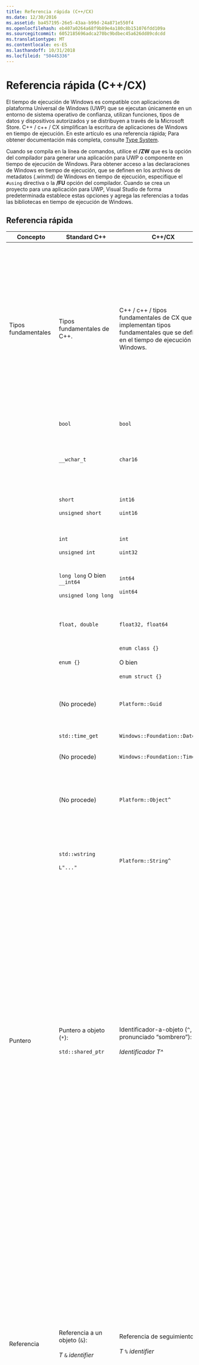 ```yaml
---
title: Referencia rápida (C++/CX)
ms.date: 12/30/2016
ms.assetid: ba457195-26e5-43aa-b99d-24a871e550f4
ms.openlocfilehash: eb407a0264a68f9b89e4a180c8b151076fdd109a
ms.sourcegitcommit: 6052185696adca270bc9bdbec45a626dd89cdcdd
ms.translationtype: MT
ms.contentlocale: es-ES
ms.lasthandoff: 10/31/2018
ms.locfileid: "50445336"
---
```

# <a name="quick-reference-ccx"></a>Referencia rápida (C++/CX)

El tiempo de ejecución de Windows es compatible con aplicaciones de plataforma Universal de Windows (UWP) que se ejecutan únicamente en un entorno de sistema operativo de confianza, utilizan funciones, tipos de datos y dispositivos autorizados y se distribuyen a través de la Microsoft Store. C++ / c++ / CX simplifican la escritura de aplicaciones de Windows en tiempo de ejecución. En este artículo es una referencia rápida; Para obtener documentación más completa, consulte [Type System](../cppcx/type-system-c-cx.md).

Cuando se compila en la línea de comandos, utilice el **/ZW** que es la opción del compilador para generar una aplicación para UWP o componente en tiempo de ejecución de Windows. Para obtener acceso a las declaraciones de Windows en tiempo de ejecución, que se definen en los archivos de metadatos (.winmd) de Windows en tiempo de ejecución, especifique el `#using` directiva o la **/FU** opción del compilador. Cuando se crea un proyecto para una aplicación para UWP, Visual Studio de forma predeterminada establece estas opciones y agrega las referencias a todas las bibliotecas en tiempo de ejecución de Windows.

## <a name="quick-reference"></a>Referencia rápida

|Concepto|Standard C++|C++/CX|Comentarios|
|-------------|--------------------|------------------------------------------------------------------|-------------|
|Tipos fundamentales|Tipos fundamentales de C++.|C++ / c++ / tipos fundamentales de CX que implementan tipos fundamentales que se definen en el tiempo de ejecución de Windows.|El `default` contiene el espacio de nombres de C++ / c++ / CX tipos fundamentales integrados. El compilador asigna implícitamente C + + / tipos fundamentales de CX para tipos de C++ estándar.<br /><br /> El `Platform` familia de espacios de nombres contiene tipos que implementan tipos fundamentales de Windows en tiempo de ejecución.|
||`bool`|`bool`|Un valor booleano de 8 bits.|
||`__wchar_t`|`char16`|Un valor no numérico de 16 bits que representa un punto de código Unicode (UTF-16).|
||`short`<br /><br /> `unsigned short`|`int16`<br /><br /> `uint16`|Entero de 16 bits con signo.<br /><br /> Entero de 16 bits sin signo.|
||`int`<br /><br /> `unsigned int`|`int`<br /><br /> `uint32`|Entero de 32 bits con signo.<br /><br /> Entero de 32 bits sin signo.|
||`long long` O bien `__int64`<br /><br /> `unsigned long long`|`int64`<br /><br /> `uint64`|Entero de 64 bits con signo.<br /><br /> Entero de 64 bits sin signo.|
||`float, double`|`float32, float64`|Un número de punto flotante de 32 bits o 64 bits conforme a IEEE 754.|
||`enum {}`|`enum class {}`<br /><br /> O bien<br /><br /> `enum struct {}`|Una enumeración de 32 bits.|
||(No procede)|`Platform::Guid`|Un valor no numérico de 128 bits (GUID) en el espacio de nombres `Platform` .|
||`std::time_get`|`Windows::Foundation::DateTime`|Una estructura de fecha y hora.|
||(No procede)|`Windows::Foundation::TimeSpan`|Una estructura de intervalo de tiempo.|
||(No procede)|`Platform::Object^`|El objeto base con recuento de referencias en la vista de C++ del sistema de tipos en tiempo de ejecución de Windows.|
||`std::wstring`<br /><br /> `L"..."`|`Platform::String^`|`Platform::String^` es una secuencia inmutable con recuento de referencias de caracteres Unicode que representan texto.|
|Puntero|Puntero a objeto (`*`):<br /><br /> `std::shared_ptr`|Identificador-a-objeto (`^`, pronunciado “sombrero”):<br /><br /> *Identificador T^*|Todas las clases de Windows en tiempo de ejecución se declaran con el modificador "identificador a objeto". Se obtiene acceso a los miembros del objeto mediante el operador de acceso de miembro de clase flecha (`->`).<br /><br /> El modificador de hat significa "puntero a un objeto en tiempo de ejecución de Windows que es automáticamente referencia contada." Más concretamente, el "identificador a objeto" declara que el compilador debe insertar código para administrar automáticamente el recuento de referencias del objeto y eliminar el objeto si el recuento de referencias llega a cero.|
|Referencia|Referencia a un objeto (`&`):<br /><br /> *T* `&` *identifier*|Referencia de seguimiento (`%`):<br /><br /> *T* `%` *identifier*|Modificador de hacer referencia a solo en tiempo de ejecución de Windows se pueden declarar tipos utilizando el seguimiento. Se obtiene acceso a los miembros del objeto mediante el operador de acceso de miembro de clase punto (`.`).<br /><br /> La referencia de seguimiento significa "una referencia a un objeto de tiempo de ejecución de Windows que automáticamente se cuentan las referencias". Más concretamente, una referencia de seguimiento declara que el compilador debe insertar código para administrar automáticamente el recuento de referencias del objeto y eliminar el objeto si el recuento de referencias llega a cero.|
|declaración de tipos dinámica|`new`|`ref new`|Asigna un objeto en tiempo de ejecución de Windows y, a continuación, devuelve un identificador a ese objeto.|
|administración de vigencia de objeto|`delete` *identifier*<br /><br /> `delete[]`  *identifier*|(Invoca el destructor).|La vigencia la determina el recuento de referencias. Una llamada para eliminar llama al destructor pero en sí no libera memoria.|
|declaración de matriz|*Identificador T* `[]`<br /><br /> `std::array` *identifier*|`Array<` *T* `^>^` *identifier* `(` *size* `)`<br /><br /> O bien<br /><br /> `WriteOnlyArray<` *T* `^>`  *identifier* `(` *size* `)`|Declara una matriz de solo escritura modificable unidimensional de tipo T^. La matriz en sí también es un objeto con recuento de referencias que se debe declarar mediante el modificador "identificador a objeto".<br /><br /> Las declaraciones de matriz utilizan una clase de encabezado de plantilla que se encuentra en el espacio de nombres `Platform` .|
|declaración de clase|`class`  *identifier* `{}`<br /><br /> `struct` *identifier* `{}`|`ref class` *identifier* `{}`<br /><br /> `ref struct` *identifier* `{}`|Declara una clase en tiempo de ejecución que tiene accesibilidad privada predeterminada.<br /><br /> Declara una clase en tiempo de ejecución que tiene accesibilidad pública predeterminada.|
|declaración de estructura|`struct` *identifier* `{}`<br /><br /> (es decir, una estructura Plain Old Data (POD))|`value class` *identifier* `{}`<br /><br /> `value struct` *identifier* `{}`|Declara un struct de POD que tiene accesibilidad privada predeterminada.<br /><br /> Una clase de valor se puede representar en metadatos de Windows, pero una clase de C++ estándar no se puede.<br /><br /> Declara un struct de POD que tiene accesibilidad pública predeterminada.<br /><br /> Un struct de valor se puede representar en metadatos de Windows, pero un struct de C++ estándar no se puede.|
|declaración de interfaz|clase abstracta que solo contiene funciones virtuales puras.|`interface class` *identifier* `{}`<br /><br /> `interface struct` *identifier* `{}`|Declara una interfaz que tiene accesibilidad privada predeterminada.<br /><br /> Declara una interfaz que tiene accesibilidad pública predeterminada.|
|delegado|`std::function`|`public delegate` *tipo de valor devuelto* *delegate-type-identifier* `(` *[parámetros]* `);`|Declara un objeto que se puede invocar como una llamada de función.|
|evento|(No procede)|`event` *delegate-type-identifier* *event-identifier* `;`<br /><br /> *delegate-type-identifier* *delegate-identifier* = `ref new`*delegate-type-identifier*`( this`*[, parámetros]*`);`<br /><br /> *event-identifier* `+=` *delegate-identifier* `;`<br /><br /> O bien<br /><br /> `EventRegistrationToken` *token-identifier* = *obj*`.`*event-identifier*`+=`*delegate-identifier*`;`<br /><br /> O bien<br /><br /> `auto` *identificador de token* = *obj*. *identificador de evento*`::add(`*identificador del delegado*`);`<br /><br /> *obj* `.` *event-identifier* `-=` *token-identifier* `;`<br /><br /> O bien<br /><br /> *obj* `.` *event-identifier* `::remove(` *token-identifier* `);`|Declare un objeto de evento, que almacena una colección de controladores de eventos (delegados) a los que se llama cuando se produce un evento.<br /><br /> Crear un controlador de eventos.<br /><br /> Agrega un controlador de eventos.<br /><br /> Cuando se agrega un controlador de eventos, se devuelve un token de evento (*token-identifier*). Si vas a quitar explícitamente el controlador de eventos, debes guardar el token de evento para uso posterior.<br /><br /> Quita un controlador de eventos.<br /><br /> Para quitar un controlador de eventos, debes especificar el token de evento que guardaste al agregar el controlador de eventos.|
|propiedad|(No procede)|`property` *T* *identifier*;<br /><br /> `property` *T* *identifier* `[` *índice* `];`<br /><br /> `property` *T* `default[` *índice* `];`|Declara que se tiene acceso a una función miembro de clase o de objeto mediante la misma sintaxis que se utiliza para tener acceso a un miembro de datos o a un elemento de matriz indizado.<br /><br /> Declara una propiedad en una función miembro de clase o de objeto.<br /><br /> Declara una propiedad indizada en una función miembro de objeto.<br /><br /> Declara una propiedad indizada en una función miembro de clase.|
|Tipos parametrizados|plantillas|`generic <typename` *T* `> interface class` *identifier* `{}`<br /><br /> `generic <typename` *T* `> delegate` *[return-type]* *delegate-identifier* `() {}`|Declara una clase de interfaz parametrizada.<br /><br /> Declara un delegado parametrizado.|
|Tipos de valor que aceptan valores NULL|`boost::optional<T>`|[Platform:: ibox \<T >](../cppcx/platform-ibox-interface.md)|Permite a variables de tipos escalares y structs de valor obtener un valor de `nullptr`.|

## <a name="see-also"></a>Vea también

[Referencia del lenguaje de Visual C++](../cppcx/visual-c-language-reference-c-cx.md)
